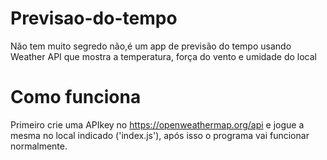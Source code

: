# Previsao-do-tempo

Não tem muito segredo não,é um app de previsão do tempo usando Weather API que mostra a temperatura,
força do vento e umidade do local

# Como funciona

Primeiro crie uma APIkey no https://openweathermap.org/api e jogue a mesma no local indicado ('index.js'),
após isso o programa vai funcionar normalmente.
